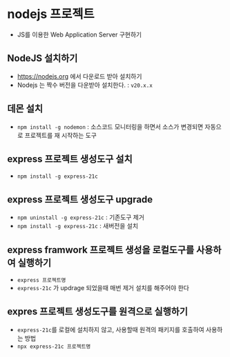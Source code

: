 # nodejs 프로젝트

- JS를 이용한 Web Application Server 구현하기

## NodeJS 설치하기

- https://nodejs.org 에서 다운로드 받아 설치하기
- Nodejs 는 짝수 버전을 다운받아 설치한다. : `v20.x.x`

## 데몬 설치

- `npm install -g nodemon` : 소스코드 모니터링을 하면서 소스가 변경되면 자동으로 프로젝트를 재 시작하는 도구

## express 프로젝트 생성도구 설치

- `npm install -g express-21c`

## express 프로젝트 생성도구 upgrade

- `npm uninstall -g express-21c` : 기존도구 제거
- `npm install -g express-21c` : 새버전을 설치

## express framwork 프로젝트 생성을 로컬도구를 사용하여 실행하기

- `express 프로젝트명`
- `express-21c` 가 updrage 되었을때 매번 제거 설치를 해주어야 한다

## expres 프로젝트 생성도구를 원격으로 실행하기

- `express-21c`를 로컬에 설치하지 않고, 사용할때 원격의 패키지를 호출하여 사용하는 방법
- `npx express-21c 프로젝트명`
